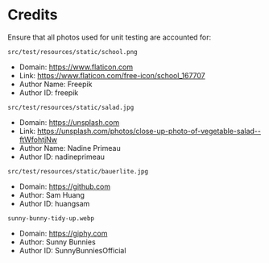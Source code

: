 # Credits

Ensure that all photos used for unit testing are accounted for:

`src/test/resources/static/school.png`

- Domain: https://www.flaticon.com
- Link: https://www.flaticon.com/free-icon/school_167707
- Author Name: Freepik
- Author ID: freepik

`src/test/resources/static/salad.jpg`

- Domain: https://unsplash.com
- Link: https://unsplash.com/photos/close-up-photo-of-vegetable-salad--ftWfohtjNw
- Author Name: Nadine Primeau
- Author ID: nadineprimeau

`src/test/resources/static/bauerlite.jpg`

- Domain: https://github.com
- Author: Sam Huang
- Author ID: huangsam

`sunny-bunny-tidy-up.webp`

- Domain: https://giphy.com
- Author: Sunny Bunnies
- Author ID: SunnyBunniesOfficial
